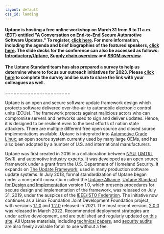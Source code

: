 ```yaml
---
layout: default
css_id: landing
---
```


#### Uptane is hosting a free online workshop on March 31 from 9 to 11 a.m. (EDT) entitled "A Conversation on End-to-End Secure Automotive Software Updates." To register, [click here](https://nyu.zoom.us/meeting/register/tJUkdeugqD8rGtxGjU3-nR1f71NW75eZAVFW). For more information, including the agenda and brief biographies of the featured speakers, [click here](https://uptane.github.io/papers/Agenda_3:31_Uptane_Workshop.pdf). The slide decks for the conference can also be accessed as follows: [Introductory/Uptane](https://uptane.github.io/papers/23uptane_331_ms.pdf), [Supply chain overview](https://uptane.github.io/papers/23uptane_mackay_331.pdf) and [SBOM overview](https://uptane.github.io/papers/23uptane_hart_331.pdf). 

#### The Uptane Standard team has also prepared a survey to help us determine where to focus our outreach initiatives for 2023. Please [click here](https://forms.gle/nASmibdFY8B61RTT6) to complete the survey and be sure to share the link with your colleagues as well.
=======================

Uptane is an open and secure software update framework design which protects software delivered over-the-air to
automobile electronic control units (ECUs).  The framework protects against malicious actors who can
compromise servers and networks used to sign and deliver updates.  Hence, it is designed to be resilient even to the best efforts of nation state
attackers. There are multiple different free open source and closed source
implementations available.  Uptane is integrated into [Automotive Grade Linux](https://www.automotivelinux.org/),
an open source system currently used by many large OEMs, and has also been adopted by a number of U.S. and international manufacturers.

Uptane was first created in 2016 in a collaboration between [NYU](https://engineering.nyu.edu/), [UMTRI](https://www.umtri.umich.edu/), [SwRI](https://www.swri.org/), and automotive industry experts. It was developed as an open source framework under a grant from the U.S. Department of Homeland Security. It expands on [The Update Framework](https://theupdateframework.io/), used in many production software update systems. In July 2018, formal standardization of Uptane began under a non-profit consortium called the [Uptane
Alliance](https://ieee-isto.org/member_programs/uptane-alliance/). [Uptane Standard for Design and Implementation](https://github.com/uptane/uptane-standard/releases/download/1.0.0/ieee-isto-6100.1.0.0.uptane-standard.html) version 1.0, which presents procedures for secure design and implementation of the framework, was released on July 31, 2019, under the auspices of the [IEEE/ISTO Federation](https://ieee-isto.org/). The initiative now
continues as a Linux Foundation Joint Development Foundation project, with versions [1.1.0](/papers/uptane-standard.1.1.0.html) and [1.2.0](/papers/uptane-standard.1.2.0.html) released in 2021. The most recent version, [2.0.0](/papers/uptane-standard.2.0.0.html) was released in March 2022. Recommended deployment strategies are under active development, and are published and regularly updated [on this site](/deployment-considerations/index.html). All Uptane materials, including [technical papers](https://uptane.github.io/publications.html), and
[security audits](https://uptane.github.io/audits.html) are also freely available for all to use without a fee.

